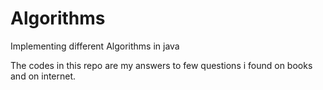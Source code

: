 Algorithms
=============

Implementing different Algorithms in java

The codes in this repo are my answers to few questions i found on books and on internet.
